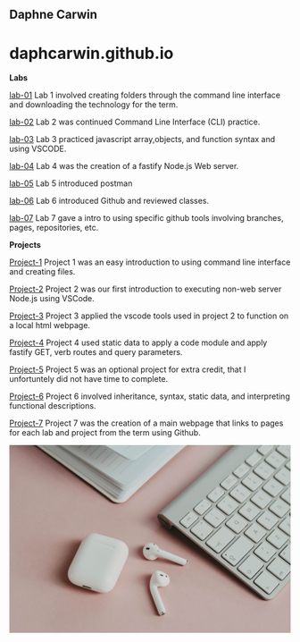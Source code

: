 ## Daphne Carwin
# daphcarwin.github.io

**Labs**

[lab-01](https://daphnecarwin.github.io/cit281-lab01/)
Lab 1 involved creating folders through the command line interface and downloading the technology for the term.

[lab-02](https://daphnecarwin.github.io/cit281-lab02/)
Lab 2 was continued Command Line Interface (CLI) practice.

[lab-03](https://daphnecarwin.github.io/cit281-lab03/)
Lab 3 practiced javascript array,objects, and function syntax and using VSCODE.

[lab-04](https://daphnecarwin.github.io/cit281-lab04/)
Lab 4 was the creation of a fastify Node.js Web server.

[lab-05](https://daphnecarwin.github.io/cit281-lab05/)
Lab 5 introduced postman 

[lab-06](https://daphnecarwin.github.io/cit281-lab06/)
Lab 6 introduced Github and reviewed classes.

[lab-07](https://daphnecarwin.github.io/cit281-lab07/)
Lab 7 gave a intro to using specific github tools involving branches, pages, repositories, etc. 

**Projects**

[Project-1](https://daphnecarwin.github.io/cit281-p1/)
Project 1 was an easy introduction to using command line interface and creating files. 

[Project-2](https://daphnecarwin.github.io/cit281-p2/)
Project 2 was our first introduction to executing non-web server Node.js using VSCode. 

[Project-3](https://daphnecarwin.github.io/cit281-p3/)
Project 3 applied the vscode tools used in project 2 to function on a local html webpage. 

[Project-4](https://daphnecarwin.github.io/cit281-p4/)
Project 4 used static data to apply a code module and apply fastify GET, verb routes and query parameters.

[Project-5](https://daphnecarwin.github.io/cit281-p5/)
Project 5 was an optional project for extra credit, that I unfortuntely did not have time to complete. 

[Project-6](https://daphnecarwin.github.io/cit281-p6/)
Project 6 involved inheritance, syntax, static data, and interpreting functional descriptions. 

[Project-7](https://daphnecarwin.github.io/cit281-p7/)
Project 7 was the creation of a main webpage that links to pages for each lab and project from the term using Github.


![apple.jpg](apple.jpg)

